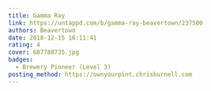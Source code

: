 ```yaml
---
title: Gamma Ray
link: https://untappd.com/b/gamma-ray-beavertown/237500
authors: Beavertown
date: 2018-12-15 16:11:41
rating: 4
cover: 687788735.jpg
badges:
  - Brewery Pioneer (Level 3)
posting_method: https://ownyourpint.chrisburnell.com
---
```

